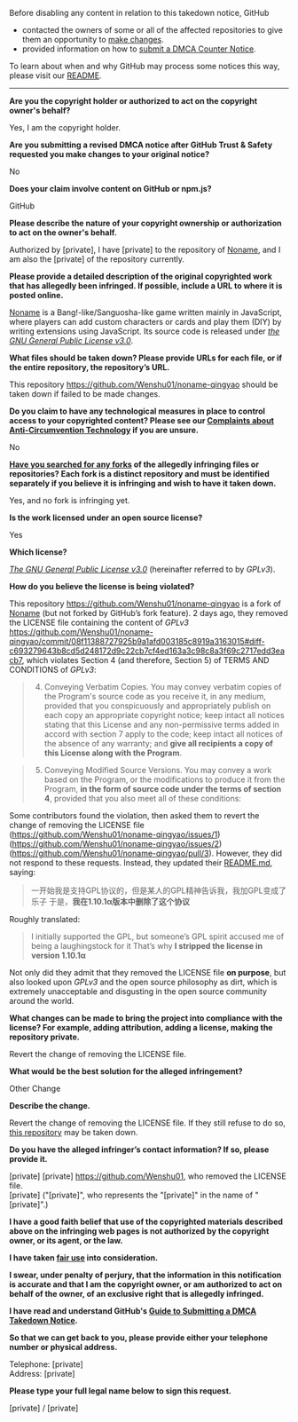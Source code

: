 Before disabling any content in relation to this takedown notice, GitHub
- contacted the owners of some or all of the affected repositories to give them an opportunity to [make changes](https://docs.github.com/en/github/site-policy/dmca-takedown-policy#a-how-does-this-actually-work).
- provided information on how to [submit a DMCA Counter Notice](https://docs.github.com/en/articles/guide-to-submitting-a-dmca-counter-notice).

To learn about when and why GitHub may process some notices this way, please visit our [README](https://github.com/github/dmca/blob/master/README.md#anatomy-of-a-takedown-notice).

---

**Are you the copyright holder or authorized to act on the copyright owner's behalf?**

Yes, I am the copyright holder.

**Are you submitting a revised DMCA notice after GitHub Trust & Safety requested you make changes to your original notice?**

No

**Does your claim involve content on GitHub or npm.js?**

GitHub

**Please describe the nature of your copyright ownership or authorization to act on the owner's behalf.**

Authorized by [private], I have [private] to the repository of [Noname](https://github.com/libccy/noname), and I am also the [private] of the repository currently.

**Please provide a detailed description of the original copyrighted work that has allegedly been infringed. If possible, include a URL to where it is posted online.**

[Noname](https://github.com/libccy/noname) is a Bang!-like/Sanguosha-like game written mainly in JavaScript, where players can add custom characters or cards and play them (DIY) by writing extensions using JavaScript. Its source code is released under [*the GNU General Public License v3.0*](https://www.gnu.org/licenses/gpl-3.0.html).

**What files should be taken down? Please provide URLs for each file, or if the entire repository, the repository’s URL.**

This repository https://github.com/Wenshu01/noname-qingyao should be taken down if failed to be made changes.

**Do you claim to have any technological measures in place to control access to your copyrighted content? Please see our <a href="https://docs.github.com/articles/guide-to-submitting-a-dmca-takedown-notice#complaints-about-anti-circumvention-technology">Complaints about Anti-Circumvention Technology</a> if you are unsure.**

No

**<a href="https://docs.github.com/articles/dmca-takedown-policy#b-what-about-forks-or-whats-a-fork">Have you searched for any forks</a> of the allegedly infringing files or repositories? Each fork is a distinct repository and must be identified separately if you believe it is infringing and wish to have it taken down.**

Yes, and no fork is infringing yet.

**Is the work licensed under an open source license?**

Yes

**Which license?**

[*The GNU General Public License v3.0*](https://www.gnu.org/licenses/gpl-3.0.html) (hereinafter referred to by *GPLv3*).

**How do you believe the license is being violated?**

This repository https://github.com/Wenshu01/noname-qingyao is a fork of [Noname](https://github.com/libccy/noname) (but not forked by GitHub’s fork feature). 2 days ago, they removed the LICENSE file containing the content of *GPLv3* https://github.com/Wenshu01/noname-qingyao/commit/08f11388727925b9a1afd003185c8919a3163015#diff-c693279643b8cd5d248172d9c22cb7cf4ed163a3c98c8a3f69c2717edd3eacb7, which violates Section 4 (and therefore, Section 5) of TERMS AND CONDITIONS of *GPLv3*:

> 4. Conveying Verbatim Copies.
You may convey verbatim copies of the Program's source code as you receive it, in any medium, provided that you conspicuously and appropriately publish on each copy an appropriate copyright notice; keep intact all notices stating that this License and any non-permissive terms added in accord with section 7 apply to the code; keep intact all notices of the absence of any warranty; and **give all recipients a copy of this License along with the Program**.

> 5. Conveying Modified Source Versions.
You may convey a work based on the Program, or the modifications to produce it from the Program, **in the form of source code under the terms of section 4**, provided that you also meet all of these conditions:

Some contributors found the violation, then asked them to revert the change of removing the LICENSE file (https://github.com/Wenshu01/noname-qingyao/issues/1) (https://github.com/Wenshu01/noname-qingyao/issues/2) (https://github.com/Wenshu01/noname-qingyao/pull/3). However, they did not respond to these requests. Instead, they updated their [README.md](https://github.com/Wenshu01/noname-qingyao/blob/aea5f83b86f12a817f666b9dfdd53a21e3707c62/README.md), saying:

> 一开始我是支持GPL协议的，但是某人的GPL精神告诉我，我加GPL变成了乐子
于是，**我在1.10.1α版本中删除了这个协议**

Roughly translated:
> I initially supported the GPL, but someone’s GPL spirit accused me of being a laughingstock for it
That’s why **I stripped the license in version 1.10.1α**

Not only did they admit that they removed the LICENSE file **on purpose**, but also looked upon *GPLv3* and the open source philosophy as dirt, which is extremely unacceptable and disgusting in the open source community around the world.

**What changes can be made to bring the project into compliance with the license? For example, adding attribution, adding a license, making the repository private.**

Revert the change of removing the LICENSE file.

**What would be the best solution for the alleged infringement?**

Other Change

**Describe the change.**

Revert the change of removing the LICENSE file. If they still refuse to do so, [this repository](https://github.com/Wenshu01/noname-qingyao) may be taken down.

**Do you have the alleged infringer’s contact information? If so, please provide it.**

[private] [private] https://github.com/Wenshu01, who removed the LICENSE file.  
[private] ("[private]", who represents the "[private]" in the name of "[private]".)

**I have a good faith belief that use of the copyrighted materials described above on the infringing web pages is not authorized by the copyright owner, or its agent, or the law.**

**I have taken <a href="https://www.lumendatabase.org/topics/22">fair use</a> into consideration.**

**I swear, under penalty of perjury, that the information in this notification is accurate and that I am the copyright owner, or am authorized to act on behalf of the owner, of an exclusive right that is allegedly infringed.**

**I have read and understand GitHub's <a href="https://docs.github.com/articles/guide-to-submitting-a-dmca-takedown-notice/">Guide to Submitting a DMCA Takedown Notice</a>.**

**So that we can get back to you, please provide either your telephone number or physical address.**

Telephone: [private]  
Address: [private]  

**Please type your full legal name below to sign this request.**

[private]  / [private]  
